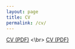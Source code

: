 ```yaml
---
layout: page
title: CV
permalink: /cv/
---
```


<a href="zinked.github.io/folder/resume.pdf" target="_blank">CV (PDF)</a> <\br>
[CV (PDF)](zinked.github.io/folder/resume.pdf)
